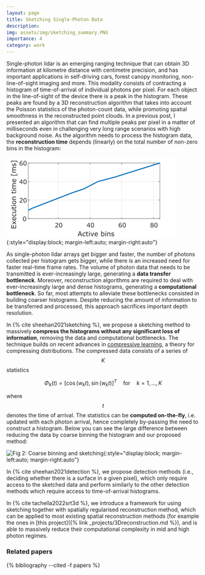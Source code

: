 ```yaml
---
layout: page
title: Sketching Single-Photon Data
description: 
img: assets/img/sketching_summary.PNG
importance: 4
category: work
---
```


Single-photon lidar is an emerging ranging technique that can obtain 3D information at kilometre distance with centimetre precision, and has important applications in self-driving cars, forest canopy monitoring, non-line-of-sight imaging and more. This modality consists of contracting a histogram of time-of-arrival of individual photons per pixel. For each object in the line-of-sight of the device there is a peak in the histogram. These peaks are found by a 3D reconstruction algorithm that takes into account the Poisson statistics of the photon-count data, while promoting spatial smoothness in the reconstructed point clouds. In a previous post, I presented an algorithm that can find multiple peaks per pixel in a matter of milliseconds even in challenging very long range scenarios with high background noise. As the algorithm needs to process the histogram data, the <strong>reconstruction time</strong> depends (linearly) on the total number of non-zero bins in the histogram:


![Fig. 1: Execution time of a 3D reconstruction algorithm as a function the number of non-zero bins in the collected time-of-arrival histograms](/assets/img/timing_bins.png){:style="display:block; margin-left:auto; margin-right:auto"}

As single-photon lidar arrays get bigger and faster, the number of photons collected per histogram gets bigger, while there is an increased need for faster real-time frame rates. The volume of photon data that needs to be transmitted is ever-increasingly large, generating a <strong>data transfer bottleneck</strong>. Moreover, reconstruction algorithms are required to deal with ever-increasingly large and dense histograms, generating a <strong>computational bottleneck</strong>. So far, most attempts to alleviate these bottlenecks consisted in building coarser histograms. Despite reducing the amount of information to be transferred and processed, this approach sacrifices important depth resolution.


In {% cite sheehan2021sketching %}, we propose a sketching method to massively <strong>compress the histograms without any significant loss of information</strong>, removing the data and computational bottlenecks. The technique builds on recent advances in <a href="https://arxiv.org/abs/1706.07180">compressive learning</a>, a theory for compressing distributions. The compressed data consists of a series of $$K$$ statistics 



$$\Phi_k(t) = [\cos(w_k t),  \sin(w_kt)]^{T} \quad \text{for} \quad k=1, \dots, K$$


where $$t$$ denotes the time of arrival. The statistics can be <strong>computed on-the-fly</strong>, i.e. updated with each photon arrival, hence completely by-passing the need to construct a histogram. Below you can see the large difference between reducing the data by coarse binning the histogram and our proposed method:

![Fig 2: Coarse binning and sketching](/assets/img/sheehan2021sketching2.gif){:style="display:block; margin-left:auto; margin-right:auto"}

In {% cite sheehan2021detection %}, we propose detection methods (i.e., deciding whether there is a surface in a given pixel), which only require access to the sketched data and perform similarly to the other detection methods which require access to time-of-arrival histograms.

In {% cite tachella2022srt3d %}, we introduce a framework for using sketching together with spatially regularised reconstruction method, which can be applied to most existing spatial reconstruction methods (for example the ones in [this project]({% link _projects/3Dreconstruction.md %}), and is able to massively reduce their computational complexity in mid and high photon regimes.


### Related papers
<div class="publications">
{% bibliography --cited -f papers %}
</div>